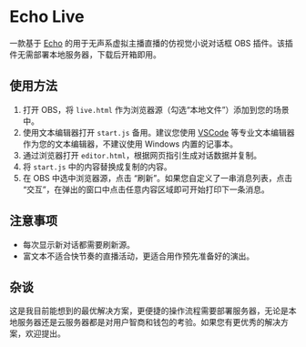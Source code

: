 # Echo Live
一款基于 [Echo](https://github.com/sheep-realms/Echo) 的用于无声系虚拟主播直播的仿视觉小说对话框 OBS 插件。该插件无需部署本地服务器，下载后开箱即用。

## 使用方法
1. 打开 OBS，将 `live.html` 作为浏览器源（勾选“本地文件”）添加到您的场景中。
2. 使用文本编辑器打开 `start.js` 备用。建议您使用 [VSCode](https://code.visualstudio.com/) 等专业文本编辑器作为您的文本编辑器，不建议使用 Windows 内置的记事本。
3. 通过浏览器打开 `editor.html`，根据网页指引生成对话数据并复制。
4. 将 `start.js` 中的内容替换成复制的内容。
5. 在 OBS 中选中浏览器源，点击 “刷新”。如果您自定义了一串消息列表，点击 “交互”，在弹出的窗口中点击任意内容区域即可开始打印下一条消息。

## 注意事项
- 每次显示新对话都需要刷新源。
- 富文本不适合快节奏的直播活动，更适合用作预先准备好的演出。

## 杂谈
这是我目前能想到的最优解决方案，更便捷的操作流程需要部署服务器，无论是本地服务器还是云服务器都是对用户智商和钱包的考验。如果您有更优秀的解决方案，欢迎提出。
